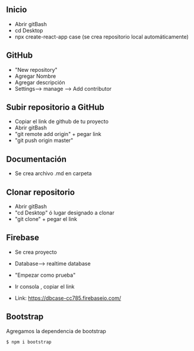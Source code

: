 ## Inicio
- Abrir gitBash
- cd Desktop
- npx create-react-app case
(se crea repositorio local automáticamente)

## GitHub
- "New repository"
- Agregar Nombre
- Agregar descripción
- Settings--> manage --> Add contributor

## Subir repositorio a GitHub
- Copiar el link de github de tu proyecto
- Abrir gitBash
- "git remote add origin" + pegar link
- "git push origin master"

## Documentación
- Se crea archivo .md en carpeta

## Clonar repositorio
- Abrir gitBash
- "cd Desktop" ó lugar designado a clonar
- "git clone" + pegar el link 

## Firebase
- Se crea proyecto
- Database--> realtime database
- "Empezar como prueba"
- Ir consola , copiar el link

- Link: https://dbcase-cc785.firebaseio.com/

## Bootstrap
Agregamos la dependencia de bootstrap

    $ npm i bootstrap
